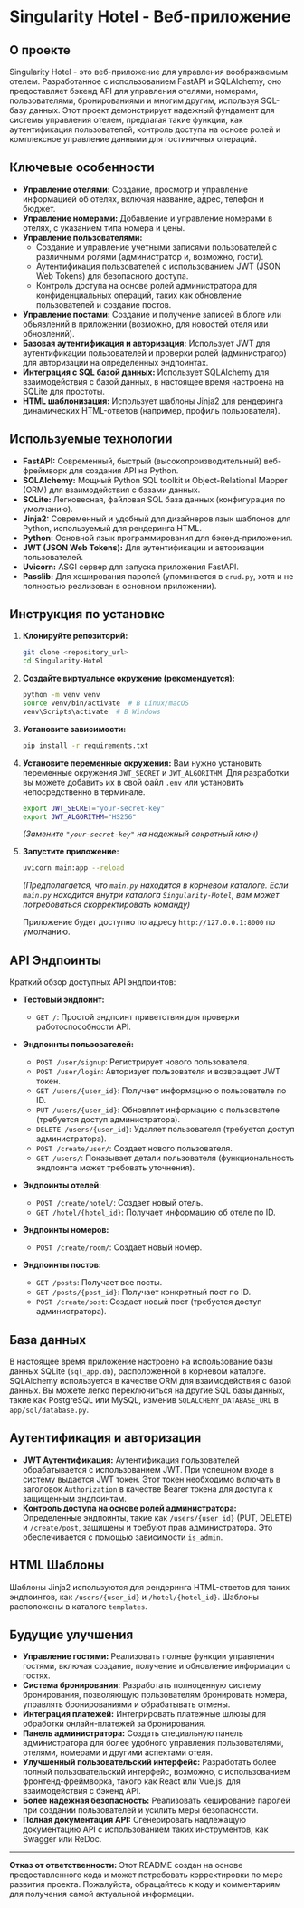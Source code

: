 # Singularity Hotel - Веб-приложение

## О проекте

Singularity Hotel - это веб-приложение для управления воображаемым отелем. Разработанное с использованием FastAPI и SQLAlchemy, оно предоставляет бэкенд API для управления отелями, номерами, пользователями, бронированиями и многим другим, используя SQL-базу данных. Этот проект демонстрирует надежный фундамент для системы управления отелем, предлагая такие функции, как аутентификация пользователей, контроль доступа на основе ролей и комплексное управление данными для гостиничных операций.

## Ключевые особенности

*   **Управление отелями:** Создание, просмотр и управление информацией об отелях, включая название, адрес, телефон и бюджет.
*   **Управление номерами:** Добавление и управление номерами в отелях, с указанием типа номера и цены.
*   **Управление пользователями:**
    *   Создание и управление учетными записями пользователей с различными ролями (администратор и, возможно, гости).
    *   Аутентификация пользователей с использованием JWT (JSON Web Tokens) для безопасного доступа.
    *   Контроль доступа на основе ролей администратора для конфиденциальных операций, таких как обновление пользователей и создание постов.
*   **Управление постами:** Создание и получение записей в блоге или объявлений в приложении (возможно, для новостей отеля или обновлений).
*   **Базовая аутентификация и авторизация:** Использует JWT для аутентификации пользователей и проверки ролей (администратор) для авторизации на определенных эндпоинтах.
*   **Интеграция с SQL базой данных:** Использует SQLAlchemy для взаимодействия с базой данных, в настоящее время настроена на SQLite для простоты.
*   **HTML шаблонизация:** Использует шаблоны Jinja2 для рендеринга динамических HTML-ответов (например, профиль пользователя).

## Используемые технологии

*   **FastAPI:**  Современный, быстрый (высокопроизводительный) веб-фреймворк для создания API на Python.
*   **SQLAlchemy:**  Мощный Python SQL toolkit и Object-Relational Mapper (ORM) для взаимодействия с базами данных.
*   **SQLite:**  Легковесная, файловая SQL база данных (конфигурация по умолчанию).
*   **Jinja2:**  Современный и удобный для дизайнеров язык шаблонов для Python, используемый для рендеринга HTML.
*   **Python:** Основной язык программирования для бэкенд-приложения.
*   **JWT (JSON Web Tokens):** Для аутентификации и авторизации пользователей.
*   **Uvicorn:** ASGI сервер для запуска приложения FastAPI.
*   **Passlib:** Для хеширования паролей (упоминается в `crud.py`, хотя и не полностью реализован в основном приложении).

## Инструкция по установке

1.  **Клонируйте репозиторий:**
    ```bash
    git clone <repository_url>
    cd Singularity-Hotel
    ```

2.  **Создайте виртуальное окружение (рекомендуется):**
    ```bash
    python -m venv venv
    source venv/bin/activate  # В Linux/macOS
    venv\Scripts\activate  # В Windows
    ```

3.  **Установите зависимости:**
    ```bash
    pip install -r requirements.txt
    ```

4.  **Установите переменные окружения:**
    Вам нужно установить переменные окружения `JWT_SECRET` и `JWT_ALGORITHM`. Для разработки вы можете добавить их в свой файл `.env` или установить непосредственно в терминале.
    ```bash
    export JWT_SECRET="your-secret-key"
    export JWT_ALGORITHM="HS256"
    ```
    *(Замените `"your-secret-key"` на надежный секретный ключ)*

5.  **Запустите приложение:**
    ```bash
    uvicorn main:app --reload
    ```
    *(Предполагается, что `main.py` находится в корневом каталоге. Если `main.py` находится внутри каталога `Singularity-Hotel`, вам может потребоваться скорректировать команду)*

    Приложение будет доступно по адресу `http://127.0.0.1:8000` по умолчанию.

## API Эндпоинты

Краткий обзор доступных API эндпоинтов:

*   **Тестовый эндпоинт:**
    *   `GET /`:  Простой эндпоинт приветствия для проверки работоспособности API.

*   **Эндпоинты пользователей:**
    *   `POST /user/signup`:  Регистрирует нового пользователя.
    *   `POST /user/login`:  Авторизует пользователя и возвращает JWT токен.
    *   `GET /users/{user_id}`:  Получает информацию о пользователе по ID.
    *   `PUT /users/{user_id}`:  Обновляет информацию о пользователе (требуется доступ администратора).
    *   `DELETE /users/{user_id}`:  Удаляет пользователя (требуется доступ администратора).
    *   `POST /create/user/`: Создает нового пользователя.
    *   `GET /users/`: Показывает детали пользователя (функциональность эндпоинта может требовать уточнения).

*   **Эндпоинты отелей:**
    *   `POST /create/hotel/`:  Создает новый отель.
    *   `GET /hotel/{hotel_id}`:  Получает информацию об отеле по ID.

*   **Эндпоинты номеров:**
    *   `POST /create/room/`:  Создает новый номер.

*   **Эндпоинты постов:**
    *   `GET /posts`:  Получает все посты.
    *   `GET /posts/{post_id}`:  Получает конкретный пост по ID.
    *   `POST /create/post`:  Создает новый пост (требуется доступ администратора).

## База данных

В настоящее время приложение настроено на использование базы данных SQLite (`sql_app.db`), расположенной в корневом каталоге. SQLAlchemy используется в качестве ORM для взаимодействия с базой данных. Вы можете легко переключиться на другие SQL базы данных, такие как PostgreSQL или MySQL, изменив `SQLALCHEMY_DATABASE_URL` в `app/sql/database.py`.

## Аутентификация и авторизация

*   **JWT Аутентификация:** Аутентификация пользователей обрабатывается с использованием JWT. При успешном входе в систему выдается JWT токен. Этот токен необходимо включать в заголовок `Authorization` в качестве Bearer токена для доступа к защищенным эндпоинтам.
*   **Контроль доступа на основе ролей администратора:** Определенные эндпоинты, такие как `/users/{user_id}` (PUT, DELETE) и `/create/post`, защищены и требуют прав администратора. Это обеспечивается с помощью зависимости `is_admin`.

## HTML Шаблоны

Шаблоны Jinja2 используются для рендеринга HTML-ответов для таких эндпоинтов, как `/users/{user_id}` и `/hotel/{hotel_id}`. Шаблоны расположены в каталоге `templates`.

## Будущие улучшения

*   **Управление гостями:** Реализовать полные функции управления гостями, включая создание, получение и обновление информации о гостях.
*   **Система бронирования:** Разработать полноценную систему бронирования, позволяющую пользователям бронировать номера, управлять бронированиями и обрабатывать отмены.
*   **Интеграция платежей:** Интегрировать платежные шлюзы для обработки онлайн-платежей за бронирования.
*   **Панель администратора:** Создать специальную панель администратора для более удобного управления пользователями, отелями, номерами и другими аспектами отеля.
*   **Улучшенный пользовательский интерфейс:** Разработать более полный пользовательский интерфейс, возможно, с использованием фронтенд-фреймворка, такого как React или Vue.js, для взаимодействия с бэкенд API.
*   **Более надежная безопасность:** Реализовать хеширование паролей при создании пользователей и усилить меры безопасности.
*   **Полная документация API:** Сгенерировать надлежащую документацию API с использованием таких инструментов, как Swagger или ReDoc.

---

**Отказ от ответственности:** Этот README создан на основе предоставленного кода и может потребовать корректировки по мере развития проекта. Пожалуйста, обращайтесь к коду и комментариям для получения самой актуальной информации.
